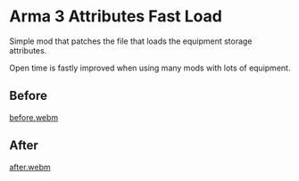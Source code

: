 # Arma 3 Attributes Fast Load

Simple mod that patches the file that loads the equipment storage attributes.

Open time is fastly improved when using many mods with lots of equipment.

## Before

[before.webm](https://github.com/BrettMayson/Arma-AttributesFastLoad/assets/3946739/45e86752-d605-438b-8469-fd5e71720776)

## After

[after.webm](https://github.com/BrettMayson/Arma-AttributesFastLoad/assets/3946739/0dce7132-ac85-4b57-beef-11a15753fef1)

